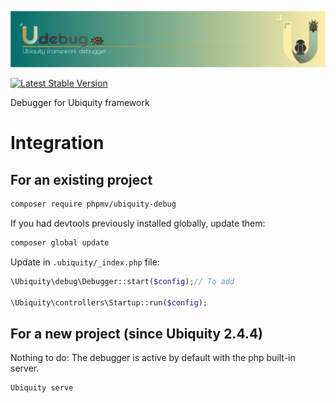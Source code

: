 ![img](https://github.com/phpMv/ubiquity-debug/blob/main/.github/images/debugger.png?raw=true)

[![Latest Stable Version](https://poser.pugx.org/phpmv/ubiquity-debug/v/stable)](https://packagist.org/packages/phpmv/ubiquity-debug)

Debugger for Ubiquity framework

# Integration
## For an existing project

```bash
composer require phpmv/ubiquity-debug
```

If you had devtools previously installed globally, update them:
```bash
composer global update
```

Update in `.ubiquity/_index.php` file:

```php
\Ubiquity\debug\Debugger::start($config);// To add

\Ubiquity\controllers\Startup::run($config);
```

## For a new project (since Ubiquity 2.4.4)
Nothing to do: The debugger is active by default with the php built-in server.

```bash
Ubiquity serve
```
